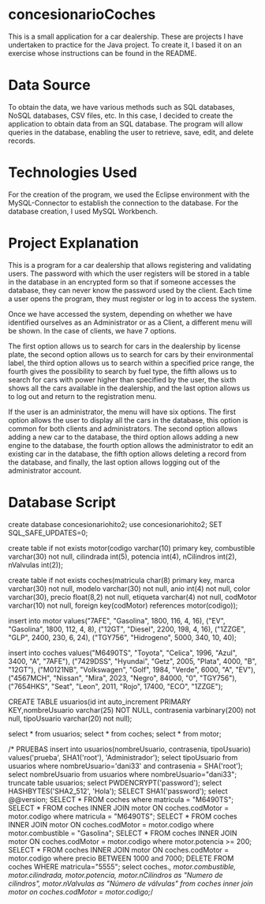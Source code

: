 # concesionarioCoches
This is a small application for a car dealership. These are projects I have undertaken to practice for the Java project. To create it, I based it on an exercise whose instructions can be found in the README.

# Data Source

To obtain the data, we have various methods such as SQL databases, NoSQL databases, CSV files, etc. In this case, I decided to create the application to obtain data from an SQL database. The program will allow queries in the database, enabling the user to retrieve, save, edit, and delete records.

# Technologies Used

For the creation of the program, we used the Eclipse environment with the MySQL-Connector to establish the connection to the database. For the database creation, I used MySQL Workbench.

# Project Explanation

This is a program for a car dealership that allows registering and validating users. The password with which the user registers will be stored in a table in the database in an encrypted form so that if someone accesses the database, they can never know the password used by the client. Each time a user opens the program, they must register or log in to access the system.

Once we have accessed the system, depending on whether we have identified ourselves as an Administrator or as a Client, a different menu will be shown. In the case of clients, we have 7 options.

The first option allows us to search for cars in the dealership by license plate, the second option allows us to search for cars by their environmental label, the third option allows us to search within a specified price range, the fourth gives the possibility to search by fuel type, the fifth allows us to search for cars with power higher than specified by the user, the sixth shows all the cars available in the dealership, and the last option allows us to log out and return to the registration menu.

If the user is an administrator, the menu will have six options. The first option allows the user to display all the cars in the database, this option is common for both clients and administrators. The second option allows adding a new car to the database, the third option allows adding a new engine to the database, the fourth option allows the administrator to edit an existing car in the database, the fifth option allows deleting a record from the database, and finally, the last option allows logging out of the administrator account.

# Database Script
create database concesionariohito2;
use concesionariohito2;
SET SQL_SAFE_UPDATES=0;

create table if not exists motor(codigo varchar(10) primary key, combustible varchar(30) not null, cilindrada int(5), potencia int(4), nCilindros int(2), nValvulas int(2));

create table if not exists coches(matricula char(8) primary key, marca varchar(30) not null, modelo varchar(30) not null, anio int(4) not null, color varchar(30), precio float(8,2) not null, etiqueta varchar(4) not null, codMotor varchar(10) not null, foreign key(codMotor) references motor(codigo));

insert into motor values("7AFE", "Gasolina", 1800, 116, 4, 16),
("EV", "Gasolina", 1800, 112, 4, 8),
("12GT", "Diesel", 2200, 198, 4, 16),
("1ZZGE", "GLP", 2400, 230, 6, 24),
("TGY756", "Hidrogeno", 5000, 340, 10, 40);

insert into coches values("M6490TS", "Toyota", "Celica", 1996, "Azul", 3400, "A", "7AFE"),
("7429DSS", "Hyundai", "Getz", 2005, "Plata", 4000, "B", "12GT"),
("M0121NB", "Volkswagen", "Golf", 1984, "Verde", 6000, "A", "EV"),
("4567MCH", "Nissan", "Mira", 2023, "Negro", 84000, "0", "TGY756"),
("7654HKS", "Seat", "Leon", 2011, "Rojo", 17400, "ECO", "1ZZGE");

CREATE TABLE usuarios(id int auto_increment PRIMARY KEY,nombreUsuario varchar(25) NOT NULL, contrasenia varbinary(200) not null, tipoUsuario varchar(20) not null);

select * from usuarios;
select * from coches;
select * from motor;

/* PRUEBAS
insert into usuarios(nombreUsuario, contrasenia, tipoUsuario) values('prueba', SHA1('root'), 'Administrador');
select tipoUsuario from usuarios where nombreUsuario='dani33' and contrasenia = SHA('root');
select nombreUsuario from usuarios where nombreUsuario="dani33";
truncate table usuarios;
select PWDENCRYPT('password');
select HASHBYTES('SHA2_512', 'Hola');
SELECT SHA1('password');
select @@version;
SELECT * FROM coches where matricula = "M6490TS";
SELECT * FROM coches INNER JOIN motor ON coches.codMotor = motor.codigo where matricula = "M6490TS";
SELECT * FROM coches INNER JOIN motor ON coches.codMotor = motor.codigo where motor.combustible = "Gasolina";
SELECT * FROM coches INNER JOIN motor ON coches.codMotor = motor.codigo where motor.potencia >= 200;
SELECT * FROM coches INNER JOIN motor ON coches.codMotor = motor.codigo where precio BETWEEN 1000 and 7000;
DELETE FROM coches WHERE matricula="5555";
select coches.*, motor.combustible, motor.cilindrada, motor.potencia, motor.nCilindros as "Numero de cilindros", motor.nValvulas as "Número de válvulas"  from coches inner join motor on coches.codMotor = motor.codigo;*/
